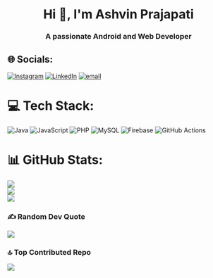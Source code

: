 <h1 align="center">Hi 👋, I'm Ashvin Prajapati</h1>
<h3 align="center">A passionate Android and Web Developer</h3>


## 🌐 Socials:
[![Instagram](https://img.shields.io/badge/Instagram-%23E4405F.svg?logo=Instagram&logoColor=white)](https://instagram.com/ashvinprajapati434_) [![LinkedIn](https://img.shields.io/badge/LinkedIn-%230077B5.svg?logo=linkedin&logoColor=white)](https://linkedin.com/in/https://www.linkedin.com/in/prajapati-ashvin434) [![email](https://img.shields.io/badge/Email-D14836?logo=gmail&logoColor=white)](mailto:pashvin6665@gmail.com) 

# 💻 Tech Stack:
![Java](https://img.shields.io/badge/java-%23ED8B00.svg?style=for-the-badge&logo=openjdk&logoColor=white) ![JavaScript](https://img.shields.io/badge/javascript-%23323330.svg?style=for-the-badge&logo=javascript&logoColor=%23F7DF1E) ![PHP](https://img.shields.io/badge/php-%23777BB4.svg?style=for-the-badge&logo=php&logoColor=white) ![MySQL](https://img.shields.io/badge/mysql-4479A1.svg?style=for-the-badge&logo=mysql&logoColor=white) ![Firebase](https://img.shields.io/badge/firebase-a08021?style=for-the-badge&logo=firebase&logoColor=ffcd34) ![GitHub Actions](https://img.shields.io/badge/github%20actions-%232671E5.svg?style=for-the-badge&logo=githubactions&logoColor=white)
# 📊 GitHub Stats:
![](https://github-readme-stats.vercel.app/api?username=Ashvin424&theme=dark&hide_border=false&include_all_commits=false&count_private=true)<br/>
![](https://nirzak-streak-stats.vercel.app/?user=Ashvin424&theme=dark&hide_border=false)<br/>
![](https://github-readme-stats.vercel.app/api/top-langs/?username=Ashvin424&theme=dark&hide_border=false&include_all_commits=false&count_private=true&layout=compact)

### ✍️ Random Dev Quote
![](https://quotes-github-readme.vercel.app/api?type=horizontal&theme=radical)

### 🔝 Top Contributed Repo
![](https://github-contributor-stats.vercel.app/api?username=Ashvin424&limit=5&theme=dark&combine_all_yearly_contributions=true)

<!-- Proudly created with GPRM ( https://gprm.itsvg.in ) -->
